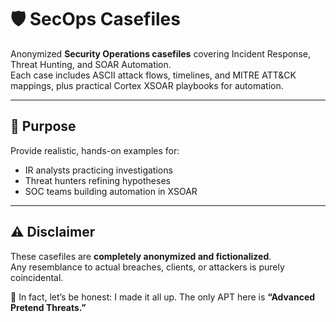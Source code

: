 # 🛡️ SecOps Casefiles

Anonymized **Security Operations casefiles** covering Incident Response, Threat Hunting, and SOAR Automation.  
Each case includes ASCII attack flows, timelines, and MITRE ATT&CK mappings, plus practical Cortex XSOAR playbooks for automation.  

---

## 🎯 Purpose
Provide realistic, hands-on examples for:
- IR analysts practicing investigations  
- Threat hunters refining hypotheses  
- SOC teams building automation in XSOAR  

---

## ⚠️ Disclaimer
These casefiles are **completely anonymized and fictionalized**.  
Any resemblance to actual breaches, clients, or attackers is purely coincidental.  

👾 In fact, let’s be honest: I made it all up. The only APT here is **“Advanced Pretend Threats.”**
